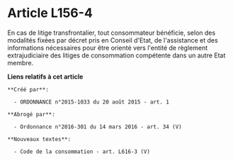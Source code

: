 # Article L156-4

En cas de litige transfrontalier, tout consommateur bénéficie, selon des modalités fixées par décret pris en Conseil d'Etat,
de l'assistance et des informations nécessaires pour être orienté vers l'entité de règlement extrajudiciaire des litiges de
consommation compétente dans un autre Etat membre.

**Liens relatifs à cet article**

	**Créé par**:

	  - ORDONNANCE n°2015-1033 du 20 août 2015 - art. 1

	**Abrogé par**:

	  - Ordonnance n°2016-301 du 14 mars 2016 - art. 34 (V)

	**Nouveaux textes**:

	  - Code de la consommation - art. L616-3 (V)

